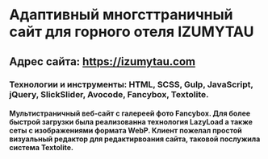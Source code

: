 # Адаптивный многсттраничный сайт для горного отеля IZUMYTAU
## Адрес сайта: https://izumytau.com
### Технологии и инструменты: HTML, SСSS, Gulp, JavaScript, jQuery, SlickSlider, Avocode, Fancybox, Textolite.
#### Мультистраничный веб-сайт с галереей фото Fancybox. Для более быстрой загрузки была реализованна технология LazyLoad а также сеты с изображениями формата WebP. Клиент пожелал простой визуальный редактор для редактирвоания сайта, таковой послужила система Textolite.
